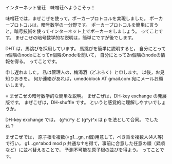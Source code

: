インターネット雀荘　味噌荘へようこそっ！

味噌荘では，まぜこぜを使って，ポーカープロトコルを実現しました。
ポーカープロトコルは，暗号数学の一分野です。
ポーカープロトコルを簡単に言うと，暗号技術を使ってインターネット上でポーカーをしましょう。
ってことです。
まぜこぜの暗号数学的な説明は，簡単にですが後でします。

DHT は，馬跳びを採用しています。
馬跳びを簡単に説明すると，
自分にとってn個隣のnodeにとってn個隣のnodeを聞いて，
自分にとって2n個隣のnodeの情報を得る。
ってことです。

申し遅れました。
私は管理人の，梅濁酒（どぶろく）と申します。
以後，お見知りおきを。
何か連絡があれば，umedoblock AT gmail.com 宛にメールお願いします。

= まぜこぜの暗号数学的な簡単な説明。
まぜこぜは，DH-key exchange の発展版です。
まぜこぜは，DH-shuffle です。
というと感覚的に理解しやすいでしょうか。

DH-key exchange では，
(g^x)^y と (g^y)^x は p を法として合同。
でしたね？

まぜこぜでは，
原子根を複数(=g1...gn, n個)用意して，べき乗を複数人(4人等)で行い，
g1...gn^abcd mod p
共通な↑を得て，事前に合意した任意の順（昇順など）に並べ替えることで，
予測不可能な原子根の並びを得よう。
ってことです。
